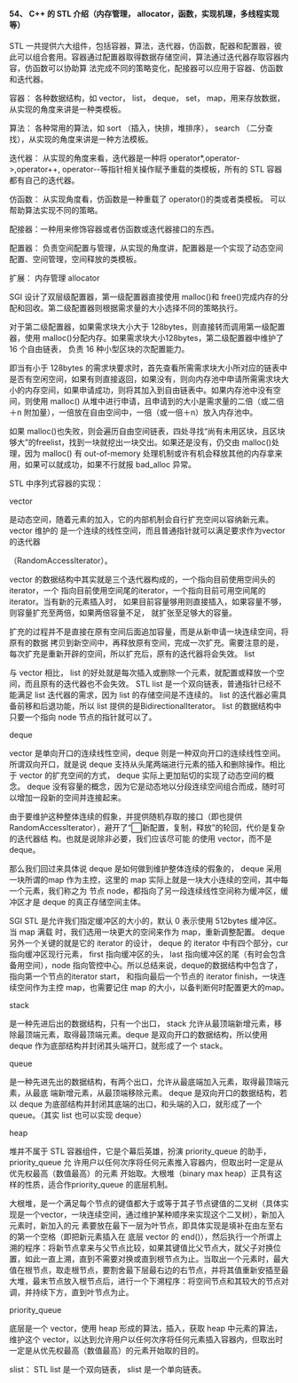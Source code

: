 #### 54、 C++ 的 STL 介绍（内存管理，  allocator，函数，实现机理，多线程实现等）

STL ⼀共提供六⼤组件，包括容器，算法，迭代器，仿函数，配器和配置器，彼此可以组合套⽤。容器通过配置器取得数据存储空间，算法通过迭代器存取容器内容，仿函数可以协助算 法完成不同的策略变化，配接器可以应⽤于容器、仿函数和迭代器。

容器：  各种数据结构，如 vector， list， deque， set， map，⽤来存放数据， 从实现的⻆度来讲是⼀种类模板。

算法： 各种常⽤的算法，如 sort  （插⼊，快排，堆排序），   search （⼆分查找），从实现的⻆度来讲是⼀种⽅法模板。

迭代器： 从实现的⻆度来看，迭代器是⼀种将 operator*,operator->,operator++, operator--等指针相关操作赋予重载的类模板，所有的 STL 容器都有⾃⼰的迭代器。


仿函数： 从实现角度看，仿函数是一种重载了 operator()的类或者类模板。   可以帮助算法实现不同的策略。

配接器：⼀种⽤来修饰容器或者仿函数或迭代器接⼝的东⻄。

配置器： 负责空间配置与管理，从实现的⻆度讲，配置器是⼀个实现了动态空间配置、空间管理，空间释放的类模板。

扩展：  内存管理 allocator 

SGI 设计了双层级配置器，第⼀级配置器直接使⽤ malloc()和 free()完成内存的分配和回收。第二级配置器则根据需求量的大小选择不同的策略执行。                                                            

对于第⼆级配置器，如果需求块⼤⼩⼤于 128bytes，则直接转⽽调⽤第⼀级配置器，使⽤ malloc()分配内存。如果需求块大小128bytes，第⼆级配置器中维护了 16 个⾃由链表， 负责 16 种⼩型区块的次配置能⼒。                                                                                                        

即当有⼩于 128bytes 的需求块要求时，⾸先查看所需需求块⼤⼩所对应的链表中是否有空闲空间，如果有则直接返回，如果没有，则向内存池中申请所需需求块⼤⼩的内存空间，如果申请成功，则将其加⼊到⾃由链表中。如果内存池中没有空间，则使⽤ malloc() 从堆中进⾏申请，且申请到的⼤⼩是需求量的⼆倍（或⼆倍＋n 附加量），⼀倍放在⾃由空间中，⼀倍（或⼀倍＋n）放⼊内存池中。                                                                                                                      

如果 malloc()也失败，则会遍历⾃由空间链表，四处寻找“尚有未⽤区块，且区块够⼤”的freelist，找到⼀块就挖出⼀块交出。如果还是没有，仍交由 malloc()处理，因为 malloc() 有  out-of-memory 处理机制或许有机会释放其他的内存拿来⽤，如果可以就成功，如果不⾏就报 bad_alloc 异常。 

STL 中序列式容器的实现：         

vector

是动态空间，随着元素的加⼊，它的内部机制会⾃⾏扩充空间以容纳新元素。  vector 维护的 是⼀个连续的线性空间，⽽且普通指针就可以满⾜要求作为vector 的迭代器                         

（RandomAccessIterator）。

vector 的数据结构中其实就是三个迭代器构成的，⼀个指向⽬前使⽤空间头的 iterator，⼀个 指向⽬前使⽤空间尾的iterator，⼀个指向⽬前可⽤空间尾的 iterator。当有新的元素插⼊时， 如果⽬前容量够⽤则直接插⼊，如果容量不够，则容量扩充⾄两倍，如果两倍容量不⾜， 就扩张⾄⾜够⼤的容量。

扩充的过程并不是直接在原有空间后⾯追加容量，⽽是从新申请⼀块连续空间，将原有的数据 拷⻉到新空间中，再释放原有空间，完成⼀次扩充。需要注意的是，每次扩充是重新开辟的空间，所以扩充后，原有的迭代器将会失效。
list

与 vector 相⽐，  list 的好处就是每次插⼊或删除⼀个元素，就配置或释放⼀个空间，⽽且原有的迭代器也不会失效。  STL list 是⼀个双向链表，普通指针已经不能满⾜ list 迭代器的需求，因为 list 的存储空间是不连续的。  list 的迭代器必需具备前移和后退功能，所以 list 提供的是BidirectionalIterator。 list 的数据结构中只要⼀个指向 node 节点的指针就可以了。

deque

vector 是单向开⼝的连续线性空间，deque 则是⼀种双向开⼝的连续线性空间。所谓双向开口，就是说 deque ⽀持从头尾两端进行元素的插⼊和删除操作。相⽐于 vector 的扩充空间的方式，  deque 实际上更加贴切的实现了动态空间的概念。  deque 没有容量的概念，因为它是动态地以分段连续空间组合⽽成，随时可以增加⼀段新的空间并连接起来。

由于要维护这种整体连续的假象，并提供随机存取的接口（即也提供 RandomAccessIterator），避开了“⃞新配置，复制，释放”的轮回，代价是复杂的迭代器结 构。也就是说除⾮必要，我们应该尽可能 的使⽤ vector，⽽不是 deque。

那么我们回过来具体说 deque 是如何做到维护整体连续的假象的，    deque 采⽤⼀块所谓的map 作为主控，这⾥的 map 实际上就是⼀块⼤⼩连续的空间，其中每⼀个元素，我们称之为 节点 node，都指向了另⼀段连续线性空间称为缓冲区，缓冲区才是 deque 的真正存储空间主体。

SGI STL 是允许我们指定缓冲区的⼤⼩的，默认 0 表示使⽤ 512bytes 缓冲区。当 map 满载 时，我们选⽤⼀块更⼤的空间来作为 map，重新调整配置。  deque 另外⼀个关键的就是它的  iterator 的设计，  deque 的 iterator 中有四个部分，cur 指向缓冲区现⾏元素，  first 指向缓冲区的头， last 指向缓冲区的尾（有时会包含备⽤空间），node 指向管控中⼼。所以总结来说，deque的数据结构中包含了，指向第⼀个节点的iterator start，  和指向最后⼀个节点的 iterator finish，⼀块连续空间作为主控 map，也需要记住 map 的⼤⼩，以备判断何时配置更⼤的map。

stack

是⼀种先进后出的数据结构，只有⼀个出⼝， stack 允许从最顶端新增元素，移除最顶端元素，取得最顶端元素。deque 是双向开⼝的数据结构，所以使⽤ deque 作为底部结构并封闭其头端开⼝，就形成了⼀个 stack。

queue

是⼀种先进先出的数据结构，有两个出⼝，允许从最底端加⼊元素，取得最顶端元素，从最底 端新增元素，从最顶端移除元素。 deque 是双向开⼝的数据结构，若以 deque 为底部结构并封闭其底端的出口，和头端的⼊⼝，就形成了⼀个 queue。（其实 list 也可以实现 deque）

heap

堆并不属于 STL 容器组件，它是个幕后英雄，扮演 priority_queue 的助⼿，  priority_queue 允 许⽤户以任何次序将任何元素推⼊容器内，但取出时⼀定是从优先权最⾼（数值最⾼）的元素 开始取。⼤根堆（binary max heap）正具有这样的性质，适合作priority_queue 的底层机制。

⼤根堆，是⼀个满⾜每个节点的键值都⼤于或等于其⼦节点键值的⼆叉树（具体实现是⼀个vector，⼀块连续空间，通过维护某种顺序来实现这个⼆叉树），新加⼊元素时，新加⼊的元  素要放在最下⼀层为叶节点，即具体实现是填补在由左⾄右的第⼀个空格（即把新元素插⼊在 底层 vector 的 end()），然后执⾏⼀个所谓上溯的程序：将新节点拿来与⽗节点⽐较，如果其键值⽐⽗节点⼤，就⽗⼦对换位置，如此⼀直上溯，直到不需要对换或直到根节点为⽌。当取出一个元素时，最大值在根节点，取走根节点，要割舍最下层最右边的右节点，并将其值重新安插⾄最⼤堆，最末节点放⼊根节点后，进⾏⼀个下溯程序：将空间节点和其较⼤的节点对调，并持续下⽅，直到叶节点为⽌。

priority_queue

底层是⼀个 vector，使⽤ heap 形成的算法，插⼊，获取 heap 中元素的算法，维护这个 vector，以达到允许⽤户以任何次序将任何元素插⼊容器内，但取出时⼀定是从优先权最⾼（数值最⾼）的元素开始取的⽬的。

slist： STL list 是⼀个双向链表，   slist 是⼀个单向链表。
